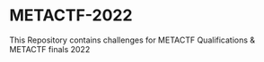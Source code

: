 # METACTF-2022
This Repository contains challenges for METACTF Qualifications & METACTF finals 2022
